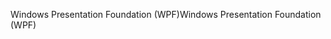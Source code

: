 <span data-ttu-id="c5cfe-101">Windows Presentation Foundation (WPF)</span><span class="sxs-lookup"><span data-stu-id="c5cfe-101">Windows Presentation Foundation (WPF)</span></span>